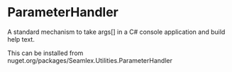 # ParameterHandler
A standard mechanism to take args[] in a C# console application and build help text.

This can be installed from nuget.org/packages/Seamlex.Utilities.ParameterHandler

